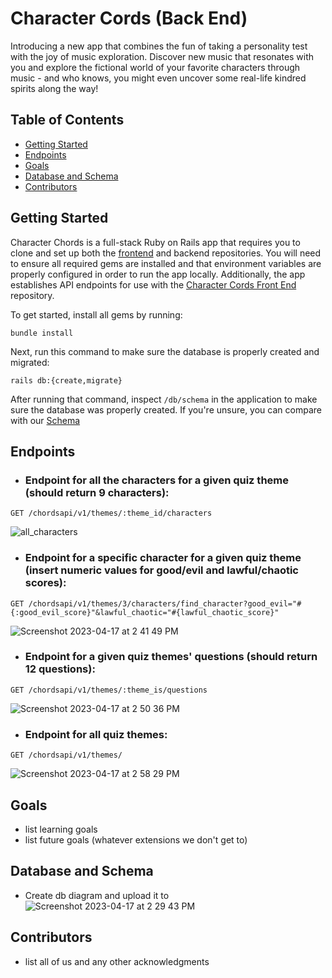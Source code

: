 # Character Cords (Back End)

Introducing a new app that combines the fun of taking a personality test with the joy of music exploration. Discover new music that resonates with you and explore the fictional world of your favorite characters through music - and who knows, you might even uncover some real-life kindred spirits along the way!

## Table of Contents
- [Getting Started](#getting-started) 
- [Endpoints](#endpoints)
- [Goals](#goals)
- [Database and Schema](#database-and-schema)
- [Contributors](#contributors)

## Getting Started
Character Chords is a full-stack Ruby on Rails app that requires you to clone and set up both the [frontend](https://github.com/sandfortw/character_chords_fe) and backend repositories. You will need to ensure all required gems are installed and that environment variables are properly configured in order to run the app locally. Additionally, the app establishes API endpoints for use with the [Character Cords Front End](https://github.com/sandfortw/character_chords_fe) repository.

To get started, install all gems by running:
``` 
bundle install
```
Next, run this command to make sure the database is properly created and migrated:
```
rails db:{create,migrate}
```
After running that command, inspect `/db/schema` in the application to make sure the database was properly created. If you're unsure, you can compare with our [Schema](#database-and-schema)
## Endpoints
  - ### Endpoint for all the characters for a given quiz theme (should return 9 characters): 
  ```
  GET /chordsapi/v1/themes/:theme_id/characters
  ```
  ![all_characters](https://user-images.githubusercontent.com/116698937/232592597-2c95c81d-68a8-42df-afcd-4b154829f62f.png)
  - ### Endpoint for a specific character for a given quiz theme (insert numeric values for good/evil and lawful/chaotic scores):
  ```
  GET /chordsapi/v1/themes/3/characters/find_character?good_evil="#{:good_evil_score}"&lawful_chaotic="#{lawful_chaotic_score}"
  ```
  ![Screenshot 2023-04-17 at 2 41 49 PM](https://user-images.githubusercontent.com/116698937/232593468-b7fd2133-9059-4ed5-b1b0-00e15df12a05.png)
  - ### Endpoint for a given quiz themes' questions (should return 12 questions):
  ```
  GET /chordsapi/v1/themes/:theme_is/questions
  ```
  ![Screenshot 2023-04-17 at 2 50 36 PM](https://user-images.githubusercontent.com/116698937/232595246-a3041dfb-5ef3-4efd-befc-ce557779f1bb.png)
  - ### Endpoint for all quiz themes:
  ```
  GET /chordsapi/v1/themes/
  ```
  ![Screenshot 2023-04-17 at 2 58 29 PM](https://user-images.githubusercontent.com/116698937/232596852-6a3f92fc-8d8e-486d-aae2-51d4923efaf5.png)

## Goals
- list learning goals
- list future goals (whatever extensions we don't get to)

## Database and Schema
- Create db diagram and upload it to ![Screenshot 2023-04-17 at 2 29 43 PM](https://user-images.githubusercontent.com/116698937/232591202-c84bd797-0614-48b2-91df-4ab882c31f4c.png)
## Contributors
- list all of us and any other acknowledgments
